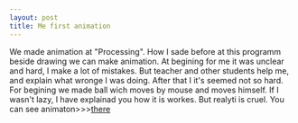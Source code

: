 ```yaml
---
layout: post
title: Me first animation
---
```

We made animation at "Processing". How I sade before at this programm beside drawing we can make animation. At begining for me it was unclear and hard, I make a lot of mistakes. But teacher and other students help me, and explain what wronge I was doing. After that I it's seemed not so hard. For begining we made ball wich moves by mouse and moves himself. If I wasn't lazy, I have explainad you how it is workes. But realyti is cruel.
You can see animaton>>>[there](https://ulpan.github.io/Animation/)
